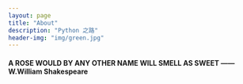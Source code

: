 ```yaml
---
layout: page
title: "About"
description: "Python 之路" 
header-img: "img/green.jpg"
---
```


#### A ROSE WOULD BY ANY OTHER NAME WILL SMELL AS SWEET —— W.William Shakespeare






